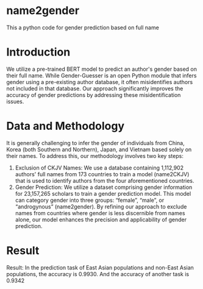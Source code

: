 # name2gender
This a python code for gender prediction based on full name
# Introduction
We utilize a pre-trained BERT model to predict an author's gender based on their full name. While Gender-Guesser is an open Python module that infers gender using a pre-existing author database, it often misidentifies authors not included in that database. Our approach significantly improves the accuracy of gender predictions by addressing these misidentification issues.
# Data and Methodology
It is generally challenging to infer the gender of individuals from China, Korea (both Southern and Northern), Japan, and Vietnam based solely on their names. To address this, our methodology involves two key steps:
1.	Exclusion of CKJV Names: We use a database containing 1,112,902 authors' full names from 173 countries to train a model (name2CKJV) that is used to identify authors from the four aforementioned countries.
2.	Gender Prediction: We utilize a dataset comprising gender information for 23,157,265 scholars to train a gender prediction model. This model can category gender into three groups: “female”, “male”, or “androgynous” (name2gender).
By refining our approach to exclude names from countries where gender is less discernible from names alone, our model enhances the precision and applicability of gender prediction.

# Result
Result: In the prediction task of East Asian populations and non-East Asian populations, the accuracy is 0.9930. And the accuracy of another task is 0.9342
